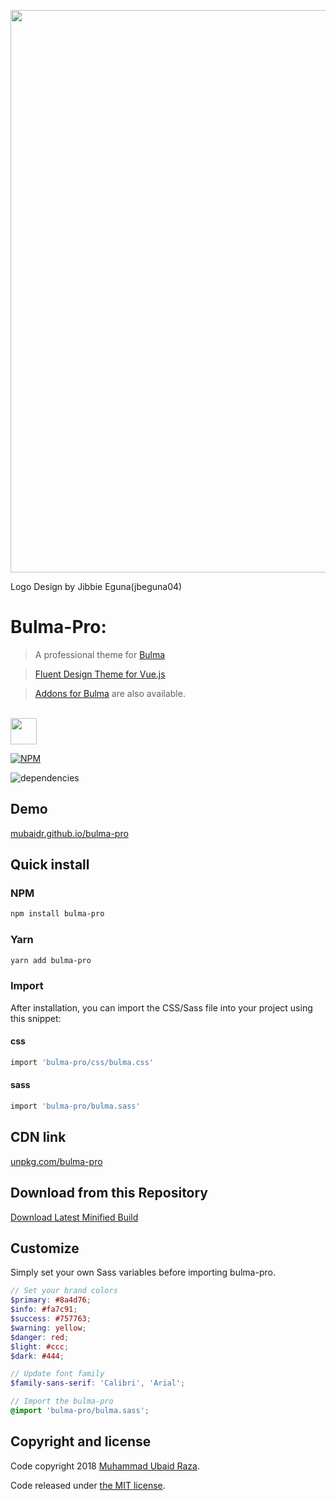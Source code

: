 <p align="center">
 <img src="https://raw.githubusercontent.com/mubaidr/bulma-pro/master/LogoDesign/banner1.svg" width=900 align="center">
</p>
Logo Design by Jibbie Eguna(jbeguna04)

# Bulma-Pro:

> A professional theme for [Bulma](http://bulma.io)

> [Fluent Design Theme for Vue.js](https://github.com/mubaidr/bulma-fluent)

> [Addons for Bulma](https://github.com/mubaidr/bulma-addons) are also available.

<br/>

<a href="https://patreon.com/mubaidr">
  <img src="https://c5.patreon.com/external/logo/become_a_patron_button@2x.png" height="42">
</a>

[![NPM](https://nodei.co/npm/bulma-pro.png?compact=true)](https://nodei.co/npm/bulma-pro/)

![dependencies](https://david-dm.org/mubaidr/bulma-pro.svg)

## Demo

[mubaidr.github.io/bulma-pro](https://mubaidr.github.io/bulma-pro/)

## Quick install

### NPM

```sh
npm install bulma-pro
```

### Yarn

```sh
yarn add bulma-pro
```

### Import

After installation, you can import the CSS/Sass file into your project using this snippet:

#### css

```sh
import 'bulma-pro/css/bulma.css'
```

#### sass

```sh
import 'bulma-pro/bulma.sass'
```

## CDN link

[unpkg.com/bulma-pro](https://unpkg.com/bulma-pro/css/)

## Download from this Repository

[Download Latest Minified Build](https://raw.githubusercontent.com/mubaidr/bulma-pro/master/css/bulma.min.css)

## Customize

Simply set your own Sass variables before importing bulma-pro.

```scss
// Set your brand colors
$primary: #8a4d76;
$info: #fa7c91;
$success: #757763;
$warning: yellow;
$danger: red;
$light: #ccc;
$dark: #444;

// Update font family
$family-sans-serif: 'Calibri', 'Arial';

// Import the bulma-pro
@import 'bulma-pro/bulma.sass';
```

## Copyright and license

Code copyright 2018 [Muhammad Ubaid Raza](https://mubaidr.github.io).

Code released under [the MIT license](https://github.com/jgthms/bulma/blob/master/LICENSE).
